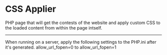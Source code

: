 # CSS Applier

PHP page that will get the contests of the website and apply custom CSS to the loaded content from within the page intself.

---

When running on a server, apply the following settings to the PHP.ini after it's generated.
allow_url_fopen=0 to allow_url_fopen=1